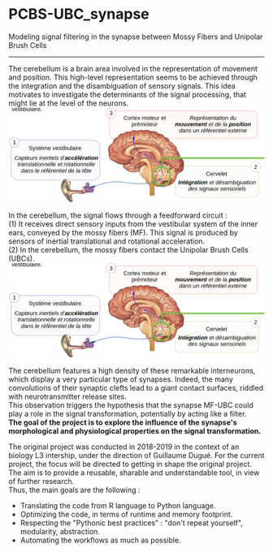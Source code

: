 # PCBS-UBC_synapse
Modeling signal filtering in the synapse between Mossy Fibers and Unipolar Brush Cells

---

The cerebellum is a brain area involved in the representation of movement and position. This high-level representation seems to be achieved through the integration and the disambiguation of sensory signals. This idea motivates to investigate the determinants of the signal processing, that might lie at the level of the neurons.  
![Signal processing from sensory inputs to the cerebellum](https://github.com/esther-poniatowski/PCBS-UBC_synapse/blob/master/1.PNG)

In the cerebellum, the signal flows through a feedforward circuit :  
(1) It receives direct sensory inputs from the vestibular system of the inner ears, conveyed by the mossy fibers (MF). This signal is produced by sensors of inertial translational and rotational acceleration.  
(2) In the cerebellum, the mossy fibers contact the Unipolar Brush Cells (UBCs).  
![Feedforward netword in the cerebellum](https://github.com/esther-poniatowski/PCBS-UBC_synapse/blob/master/1.PNG)

The cerebellum features a high density of these remarkable interneurons, which display a very particular type of synapses. Indeed, the many convolutions of their synaptic clefts lead to a giant contact surfaces, riddled with neurotransmitter release sites.  
This observation triggers the hypothesis that the synapse MF-UBC could play a role in the signal transformation, potentially by acting like a filter.  
**The goal of the project is to explore the influence of the synapse's morphological and physiological properties on the signal transformation.**

The original project was conducted in 2018-2019 in the context of an biology L3 intership, under the direction of Guillaume Dugué. For the current project, the focus will be directed to getting in shape the original project. The aim is to provide a reusable, sharable and understandable tool, in view of further research.  
Thus, the main goals are the following :  
* Translating the code from R language to Python language.
* Optimizing the code, in terms of runtime and memory footprint.
* Respecting the "Pythonic best practices" : "don't repeat yourself", modularity, abstraction.
* Automating the workflows as much as possible.
